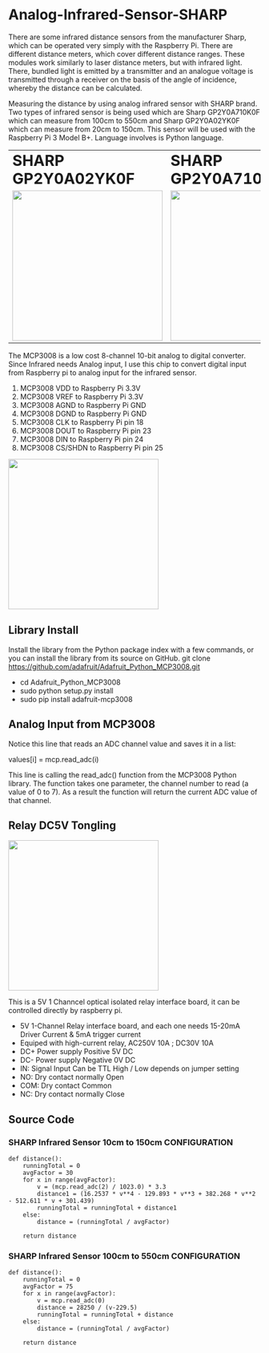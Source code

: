 # Analog-Infrared-Sensor-SHARP
There are some infrared distance sensors from the manufacturer Sharp, which can be operated very simply with the Raspberry Pi. There are different distance meters, which cover different distance ranges. These modules work similarly to laser distance meters, but with infrared light. There, bundled light is emitted by a transmitter and an analogue voltage is transmitted through a receiver on the basis of the angle of incidence, whereby the distance can be calculated.

Measuring the distance by using analog infrared sensor with SHARP brand. Two types of infrared sensor is being used which are Sharp GP2Y0A710K0F which can measure from 100cm to 550cm and  Sharp GP2Y0A02YK0F which can measure from 20cm to 150cm. This sensor will be used with the Raspberry Pi 3 Model B+. Language involves is Python language.


<table border="0">
 <tr>
    <td><b style="font-size:30px">SHARP GP2Y0A02YK0F</b></td>
    <td><b style="font-size:30px">SHARP GP2Y0A710K0F</b></td>
    <td><b style="font-size:30px">RASPBERRY PI 3 MODEL B+</b></td>
 </tr>
 <tr>
    <td><img src="https://user-images.githubusercontent.com/54172575/63335910-c9266180-c370-11e9-8ed4-ffd122402ad4.jpg" width="300" /></td>
    <td><img src="https://user-images.githubusercontent.com/54172575/63336549-e6a7fb00-c371-11e9-92f0-e494929007bf.jpg" width="300" /></td>
    <td><img src="https://user-images.githubusercontent.com/54172575/63336903-95e4d200-c372-11e9-80f1-a3af60130970.jpg" width="300" /></td>
 </tr>
</table>

The MCP3008 is a low cost 8-channel 10-bit analog to digital converter. Since Infrared needs Analog input, I use this chip to convert digital input from Raspberry pi to analog input for the infrared sensor. 
   1. MCP3008 VDD to Raspberry Pi 3.3V
   2. MCP3008 VREF to Raspberry Pi 3.3V
   3. MCP3008 AGND to Raspberry Pi GND
   4. MCP3008 DGND to Raspberry Pi GND
   5. MCP3008 CLK to Raspberry Pi pin 18
   6. MCP3008 DOUT to Raspberry Pi pin 23
   7. MCP3008 DIN to Raspberry Pi pin 24
   8. MCP3008 CS/SHDN to Raspberry Pi pin 25

<img src="https://user-images.githubusercontent.com/54172575/63561801-c9e80f00-c58d-11e9-930b-efd69f71d85f.gif" width="300" />

## Library Install 
Install the library from the Python package index with a few commands, or you can install the library from its source on GitHub.
git clone https://github.com/adafruit/Adafruit_Python_MCP3008.git
  * cd Adafruit_Python_MCP3008
  * sudo python setup.py install
  * sudo pip install adafruit-mcp3008
   
## Analog Input from MCP3008
Notice this line that reads an ADC channel value and saves it in a list:

values[i] = mcp.read_adc(i)

This line is calling the read_adc() function from the MCP3008 Python library.  The function takes one parameter, the channel number to read (a value of 0 to 7).  As a result the function will return the current ADC value of that channel.

## Relay DC5V Tongling 

<img src="https://user-images.githubusercontent.com/54172575/64125958-77ed8780-cdde-11e9-8542-fdd294aae4b3.JPG" width="300" />

This is a 5V 1 Channcel optical isolated relay interface board, it can be controlled directly by raspberry pi. 
* 5V 1-Channel Relay interface board, and each one needs 15-20mA Driver Current & 5mA trigger current
* Equiped with high-current relay, AC250V 10A ; DC30V 10A
* DC+ Power supply Positive 5V DC
* DC- Power supply Negative 0V DC
* IN: Signal Input Can be TTL High / Low depends on jumper setting
* NO: Dry contact normally Open
* COM: Dry contact Common
* NC: Dry contact normally Close

## Source Code 

### SHARP Infrared Sensor 10cm to 150cm CONFIGURATION
```
def distance():
    runningTotal = 0
    avgFactor = 30
    for x in range(avgFactor):
        v = (mcp.read_adc(2) / 1023.0) * 3.3
        distance1 = (16.2537 * v**4 - 129.893 * v**3 + 382.268 * v**2 - 512.611 * v + 301.439)
        runningTotal = runningTotal + distance1
    else:
        distance = (runningTotal / avgFactor)

    return distance
```

### SHARP Infrared Sensor 100cm to 550cm CONFIGURATION
```
def distance():
    runningTotal = 0
    avgFactor = 75
    for x in range(avgFactor):
        v = mcp.read_adc(0)
        distance = 28250 / (v-229.5)
        runningTotal = runningTotal + distance
    else:
        distance = (runningTotal / avgFactor)

    return distance
```
